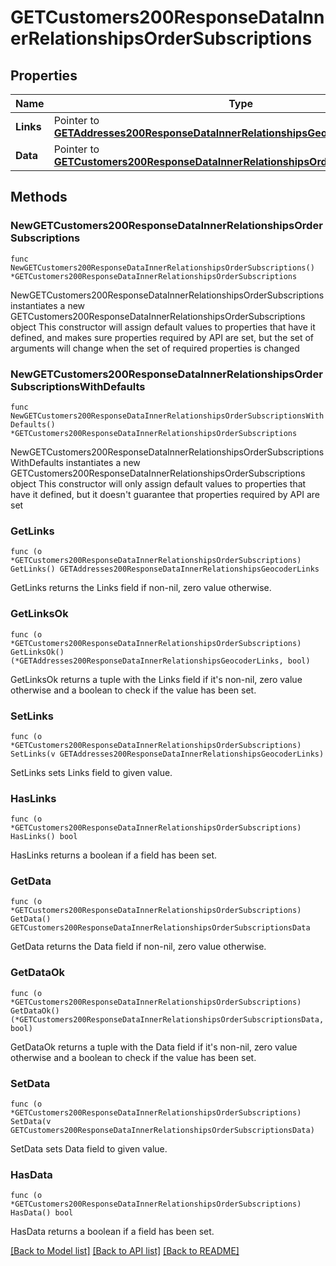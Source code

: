 # GETCustomers200ResponseDataInnerRelationshipsOrderSubscriptions

## Properties

Name | Type | Description | Notes
------------ | ------------- | ------------- | -------------
**Links** | Pointer to [**GETAddresses200ResponseDataInnerRelationshipsGeocoderLinks**](GETAddresses200ResponseDataInnerRelationshipsGeocoderLinks.md) |  | [optional] 
**Data** | Pointer to [**GETCustomers200ResponseDataInnerRelationshipsOrderSubscriptionsData**](GETCustomers200ResponseDataInnerRelationshipsOrderSubscriptionsData.md) |  | [optional] 

## Methods

### NewGETCustomers200ResponseDataInnerRelationshipsOrderSubscriptions

`func NewGETCustomers200ResponseDataInnerRelationshipsOrderSubscriptions() *GETCustomers200ResponseDataInnerRelationshipsOrderSubscriptions`

NewGETCustomers200ResponseDataInnerRelationshipsOrderSubscriptions instantiates a new GETCustomers200ResponseDataInnerRelationshipsOrderSubscriptions object
This constructor will assign default values to properties that have it defined,
and makes sure properties required by API are set, but the set of arguments
will change when the set of required properties is changed

### NewGETCustomers200ResponseDataInnerRelationshipsOrderSubscriptionsWithDefaults

`func NewGETCustomers200ResponseDataInnerRelationshipsOrderSubscriptionsWithDefaults() *GETCustomers200ResponseDataInnerRelationshipsOrderSubscriptions`

NewGETCustomers200ResponseDataInnerRelationshipsOrderSubscriptionsWithDefaults instantiates a new GETCustomers200ResponseDataInnerRelationshipsOrderSubscriptions object
This constructor will only assign default values to properties that have it defined,
but it doesn't guarantee that properties required by API are set

### GetLinks

`func (o *GETCustomers200ResponseDataInnerRelationshipsOrderSubscriptions) GetLinks() GETAddresses200ResponseDataInnerRelationshipsGeocoderLinks`

GetLinks returns the Links field if non-nil, zero value otherwise.

### GetLinksOk

`func (o *GETCustomers200ResponseDataInnerRelationshipsOrderSubscriptions) GetLinksOk() (*GETAddresses200ResponseDataInnerRelationshipsGeocoderLinks, bool)`

GetLinksOk returns a tuple with the Links field if it's non-nil, zero value otherwise
and a boolean to check if the value has been set.

### SetLinks

`func (o *GETCustomers200ResponseDataInnerRelationshipsOrderSubscriptions) SetLinks(v GETAddresses200ResponseDataInnerRelationshipsGeocoderLinks)`

SetLinks sets Links field to given value.

### HasLinks

`func (o *GETCustomers200ResponseDataInnerRelationshipsOrderSubscriptions) HasLinks() bool`

HasLinks returns a boolean if a field has been set.

### GetData

`func (o *GETCustomers200ResponseDataInnerRelationshipsOrderSubscriptions) GetData() GETCustomers200ResponseDataInnerRelationshipsOrderSubscriptionsData`

GetData returns the Data field if non-nil, zero value otherwise.

### GetDataOk

`func (o *GETCustomers200ResponseDataInnerRelationshipsOrderSubscriptions) GetDataOk() (*GETCustomers200ResponseDataInnerRelationshipsOrderSubscriptionsData, bool)`

GetDataOk returns a tuple with the Data field if it's non-nil, zero value otherwise
and a boolean to check if the value has been set.

### SetData

`func (o *GETCustomers200ResponseDataInnerRelationshipsOrderSubscriptions) SetData(v GETCustomers200ResponseDataInnerRelationshipsOrderSubscriptionsData)`

SetData sets Data field to given value.

### HasData

`func (o *GETCustomers200ResponseDataInnerRelationshipsOrderSubscriptions) HasData() bool`

HasData returns a boolean if a field has been set.


[[Back to Model list]](../README.md#documentation-for-models) [[Back to API list]](../README.md#documentation-for-api-endpoints) [[Back to README]](../README.md)


